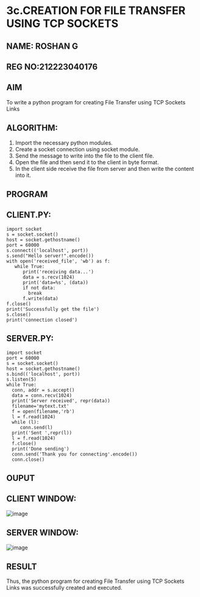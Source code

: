 # 3c.CREATION FOR FILE TRANSFER USING TCP SOCKETS
## NAME: ROSHAN G
## REG NO:212223040176
## AIM
To write a python program for creating File Transfer using TCP Sockets Links
## ALGORITHM:
1. Import the necessary python modules.
2. Create a socket connection using socket module.
3. Send the message to write into the file to the client file.
4. Open the file and then send it to the client in byte format.
5. In the client side receive the file from server and then write the content into it.
## PROGRAM
## CLIENT.PY:
```
import socket
s = socket.socket()
host = socket.gethostname()
port = 60000
s.connect(('localhost', port))
s.send("Hello server!".encode())
with open('received_file', 'wb') as f:
   while True:
      print('receiving data...')
      data = s.recv(1024)
      print('data=%s', (data))
      if not data:
        break
      f.write(data)
f.close()
print('Successfully get the file')
s.close()
print('connection closed')
```
## SERVER.PY:
```
import socket 
port = 60000 
s = socket.socket() 
host = socket.gethostname() 
s.bind(('localhost', port)) 
s.listen(5) 
while True:
  conn, addr = s.accept() 
  data = conn.recv(1024)
  print('Server received', repr(data))
  filename='mytext.txt'
  f = open(filename,'rb')
  l = f.read(1024)
  while (l):
     conn.send(l)
  print('Sent ',repr(l))
  l = f.read(1024)
  f.close()
  print('Done sending')
  conn.send('Thank you for connecting'.encode())
  conn.close()
```
## OUPUT
## CLIENT WINDOW:
![image](https://github.com/narenm03/3c.FILE_TRANSFER_USING_TCP_SOCKETS/assets/152469427/82a0af53-6482-4434-9ce8-1a58326681ff)

## SERVER WINDOW:
![image](https://github.com/narenm03/3c.FILE_TRANSFER_USING_TCP_SOCKETS/assets/152469427/4e8ef5f5-eefd-4ce6-b81e-9fe2e5eb6e19)

## RESULT
Thus, the python program for creating File Transfer using TCP Sockets Links was 
successfully created and executed.
